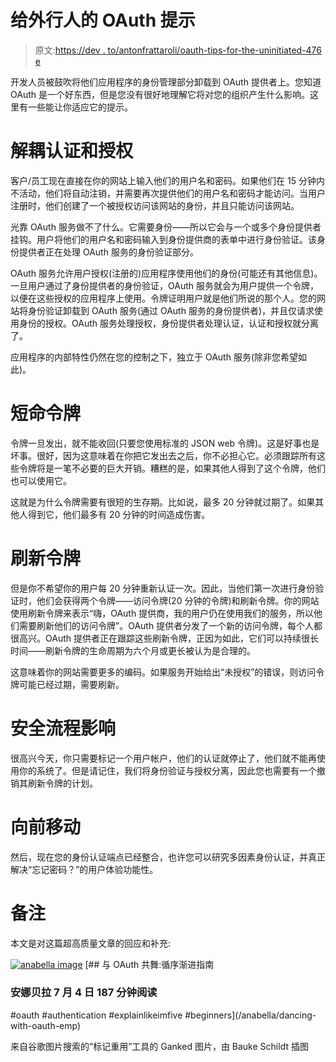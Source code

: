 # 给外行人的 OAuth 提示

> 原文:[https://dev . to/antonfrattaroli/oauth-tips-for-the-uninitiated-476 e](https://dev.to/antonfrattaroli/oauth-tips-for-the-uninitiated-476e)

开发人员被鼓吹将他们应用程序的身份管理部分卸载到 OAuth 提供者上。您知道 OAuth 是一个好东西，但是您没有很好地理解它将对您的组织产生什么影响。这里有一些能让你适应它的提示。

# [](#decoupling-authentication-and-authorization)解耦认证和授权

客户/员工现在直接在你的网站上输入他们的用户名和密码。如果他们在 15 分钟内不活动，他们将自动注销，并需要再次提供他们的用户名和密码才能访问。当用户注册时，他们创建了一个被授权访问该网站的身份，并且只能访问该网站。

光靠 OAuth 服务做不了什么。它需要身份——所以它会与一个或多个身份提供者挂钩。用户将他们的用户名和密码输入到身份提供商的表单中进行身份验证。该身份提供者正在处理 OAuth 服务的身份验证部分。

OAuth 服务允许用户授权(注册的)应用程序使用他们的身份(可能还有其他信息)。一旦用户通过了身份提供者的身份验证，OAuth 服务就会为用户提供一个令牌，以便在这些授权的应用程序上使用。令牌证明用户就是他们所说的那个人。您的网站将身份验证卸载到 OAuth 服务(通过 OAuth 服务的身份提供者)，并且仅请求使用身份的授权。OAuth 服务处理授权，身份提供者处理认证，认证和授权就分离了。

应用程序的内部特性仍然在您的控制之下，独立于 OAuth 服务(除非您希望如此)。

# [](#shortlived-tokens)短命令牌

令牌一旦发出，就不能收回(只要您使用标准的 JSON web 令牌)。这是好事也是坏事。很好，因为这意味着在你把它发出去之后，你不必担心它。必须跟踪所有这些令牌将是一笔不必要的巨大开销。糟糕的是，如果其他人得到了这个令牌，他们也可以使用它。

这就是为什么令牌需要有很短的生存期。比如说，最多 20 分钟就过期了。如果其他人得到它，他们最多有 20 分钟的时间造成伤害。

# [](#refresh-tokens)刷新令牌

但是你不希望你的用户每 20 分钟重新认证一次。因此，当他们第一次进行身份验证时，他们会获得两个令牌——访问令牌(20 分钟的令牌)和刷新令牌。你的网站使用刷新令牌来表示“嗨，OAuth 提供商，我的用户仍在使用我们的服务，所以他们需要刷新他们的访问令牌”。OAuth 提供者分发了一个新的访问令牌，每个人都很高兴。OAuth 提供者正在跟踪这些刷新令牌，正因为如此，它们可以持续很长时间——刷新令牌的生命周期为六个月或更长被认为是合理的。

这意味着你的网站需要更多的编码。如果服务开始给出“未授权”的错误，则访问令牌可能已经过期，需要刷新。

# [](#security-process-impacts)安全流程影响

很高兴今天，你只需要标记一个用户帐户，他们的认证就停止了，他们就不能再使用你的系统了。但是请记住，我们将身份验证与授权分离，因此您也需要有一个撤销其刷新令牌的计划。

# [](#moving-forward)向前移动

然后，现在您的身份认证端点已经整合，也许您可以研究多因素身份认证，并真正解决“忘记密码？”的用户体验功能性。

# [](#notes)备注

本文是对这篇超高质量文章的回应和补充:

[![anabella image](../Images/a52a190c5d2d19e2b5c9251b316545fe.png)](/anabella) [## 与 OAuth 共舞:循序渐进指南

### 安娜贝拉 7 月 4 日 187 分钟阅读

#oauth #authentication #explainlikeimfive #beginners](/anabella/dancing-with-oauth-emp)

来自谷歌图片搜索的“标记重用”工具的 Ganked 图片，由 Bauke Schildt 插图